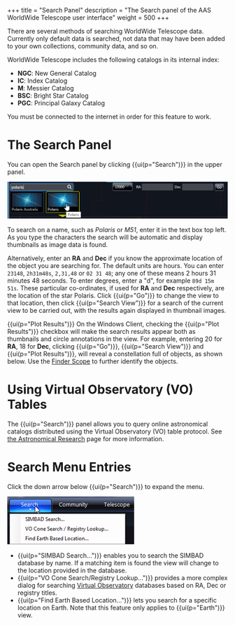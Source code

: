 +++
title = "Search Panel"
description = "The Search panel of the AAS WorldWide Telescope user interface"
weight = 500
+++

There are several methods of searching WorldWide Telescope data. Currently
only default data is searched, not data that may have been added to your own
collections, community data, and so on.

WorldWide Telescope includes the following catalogs in its internal index:

* **NGC**: New General Catalog
* **IC**: Index Catalog
* **M**: Messier Catalog
* **BSC**: Bright Star Catalog
* **PGC**: Principal Galaxy Catalog

You must be connected to the internet in order for this feature to work.


# The Search Panel

You can open the Search panel by clicking {{ui(p="Search")}} in the upper panel.

![](SearchPanel1.png)

To search on a name, such as _Polaris_ or _M51_, enter it in the text box top
left. As you type the characters the search will be automatic and display
thumbnails as image data is found.

Alternatively, enter an **RA** and **Dec** if you know the approximate
location of the object you are searching for. The default units are hours. You
can enter `23148`, `2h31m48s`, `2,31,48` or `02 31 48`; any one of these means
2 hours 31 minutes 48 seconds. To enter degrees, enter a "d", for example `89d
15m 51s`. These particular co-ordinates, if used for **RA** and **Dec**
respectively, are the location of the star Polaris. Click {{ui(p="Go")}} to change the
view to that location, then click {{ui(p="Search View")}} for a search of the current
view to be carried out, with the results again displayed in thumbnail images.

{{ui(p="Plot Results")}} On the Windows Client, checking the {{ui(p="Plot Results")}} checkbox
will make the search results appear both as thumbnails and circle annotations
in the view. For example, entering 20 for **RA**, 18 for **Dec**, clicking
{{ui(p="Go")}}, {{ui(p="Search View")}} and {{ui(p="Plot Results")}}, will reveal a constellation full
of objects, as shown below. Use the
[Finder Scope](@/astronomicalresearch/index.md#the-finder-scope) to further identify
the objects.


# Using Virtual Observatory (VO) Tables

The {{ui(p="Search")}} panel allows you to query online astronomical catalogs
distributed using the Virtual Observatory (VO) table protocol. See
[the Astronomical Research](@/astronomicalresearch/index.md#virtual-observatory-tables)
page for more information.


# Search Menu Entries

Click the down arrow below {{ui(p="Search")}} to expand the menu.

![](SearchMenuEntries.png)

* {{ui(p="SIMBAD Search...")}} enables you to search the SIMBAD database by name. If a
  matching item is found the view will change to the location provided in the
  database.
* {{ui(p="VO Cone Search/Registry Lookup...")}} provides a more complex dialog for
  searching
  [Virtual Observatory](@/astronomicalresearch/index.md#virtual-observatory-tables)
  databases based on RA, Dec or registry titles.
* {{ui(p="Find Earth Based Location...")}} lets you search for a specific location on
  Earth. Note that this feature only applies to {{ui(p="Earth")}} view.
